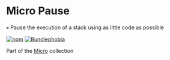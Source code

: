 # Micro Pause

⏸ Pause the execution of a stack using as little code as possible 

[![npm](https://img.shields.io/npm/v/@chaff/micro-pause.svg?style=flat-square)](https://www.npmjs.com/package/@chaff/micro-pause)
[![Bundlephobia](https://img.shields.io/bundlephobia/min/@chaff/micro-pause.svg?style=flat-square)](https://bundlephobia.com/result?p=@chaff/micro-pause)


Part of the [Micro](https://github.com/iainreid820/micro) collection
